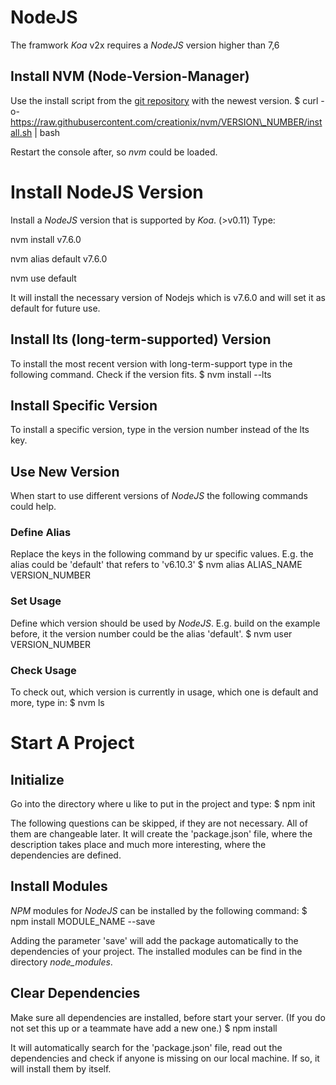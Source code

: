 # NodeJS
The framwork _Koa_ v2x requires a _NodeJS_ version higher than 7,6
 
## Install NVM (Node-Version-Manager)
Use the install script from the [git repository](https://github.com/creationix/nvm#git-install) with the newest version.
$ curl -o- https://raw.githubusercontent.com/creationix/nvm/VERSION\_NUMBER/install.sh | bash
 
Restart the console after, so _nvm_ could be loaded.
 
 
# Install NodeJS Version
Install a _NodeJS_ version that is supported by _Koa_. (>v0.11)
Type:
 
nvm install v7.6.0
 
nvm alias default v7.6.0
 
nvm use default
 
It will install the necessary version of Nodejs which is v7.6.0 and will set it as default for future use.
 
## Install lts (long-term-supported) Version
To install the most recent version with long-term-support type in the following command. Check if the version fits.
$ nvm install --lts
 
## Install Specific Version
To install a specific version, type in the version number instead of the lts key.
 
## Use New Version
When start to use different versions of _NodeJS_ the following commands could help.
 
### Define Alias
Replace the keys in the following command by ur specific values. 
E.g. the alias could be 'default' that refers to 'v6.10.3'
$ nvm alias ALIAS\_NAME VERSION\_NUMBER
 
### Set Usage
Define which version should be used by _NodeJS_.
E.g. build on the example before, it the version number could be the alias 'default'.
$ nvm user VERSION\_NUMBER
 
### Check Usage
To check out, which version is currently in usage, which one is default and more, type in:
$ nvm ls
 
 
# Start A Project
 
## Initialize
Go into the directory where u like to put in the project and type:
$ npm init
 
The following questions can be skipped, if they are not necessary. All of them are changeable later.
It will create the 'package.json' file, where the description takes place and much more interesting, where the dependencies are defined.
 
## Install Modules
_NPM_ modules for _NodeJS_ can be installed by the following command:
$ npm install MODULE\_NAME --save
 
Adding the parameter 'save' will add the package automatically to the dependencies of your project.
The installed modules can be find in the directory *node_modules*.
 
## Clear Dependencies
Make sure all dependencies are installed, before start your server.
(If you do not set this up or a teammate have add a new one.)
$ npm install
 
It will automatically search for the 'package.json' file, read out the dependencies and check if anyone is missing on our local machine. If so, it will install them by itself.
 
